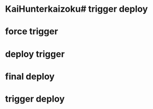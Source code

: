# KaiHunterkaizoku# trigger deploy
# force trigger
# deploy trigger
# final deploy
# trigger deploy

